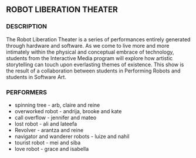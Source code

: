 ## ROBOT LIBERATION THEATER

### DESCRIPTION

The Robot Liberation Theater is a series of performances entirely generated through hardware and software. As we come to live more and more intimately within the physical and conceptual embrace of technology, students from the Interactive Media program will explore how artistic storytelling can touch upon everlasting themes of existence. This show is the result of a collaboration between students in Performing Robots and students in Software Art.

### PERFORMERS

* spinning tree - arb, claire and reine
* overworked robot - andrija, brooke and kate
* call overflow - jennifer and mateo
* lost robot - ali and lateefa
* Revolver - arantza and reine
* navigator and wanderer robots - luize and nahil
* tourist robot - mei and siba
* love robot - grace and isabella
